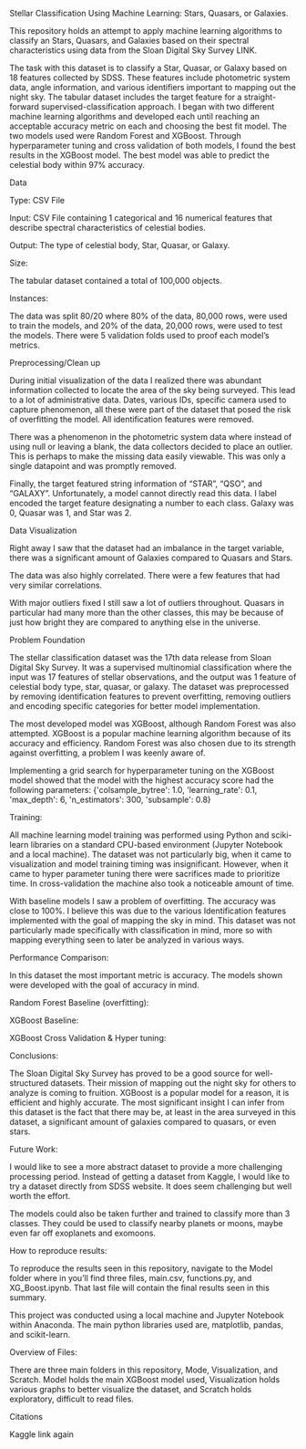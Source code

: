 Stellar Classification Using Machine Learning: Stars, Quasars, or Galaxies.

This repository holds an attempt to apply machine learning algorithms to classify an Stars, Quasars, and Galaxies based on their spectral characteristics using data from the Sloan Digital Sky Survey LINK.





The task with this dataset is to classify a Star, Quasar, or Galaxy based on 18 features collected by SDSS. These features include photometric system data, angle information, and various identifiers important to mapping out the night sky. The tabular dataset includes the target feature for a straight-forward supervised-classification approach. I began with two different machine learning algorithms and developed each until reaching an acceptable accuracy metric on each and choosing the best fit model. The two models used were Random Forest and XGBoost. Through hyperparameter tuning and cross validation of both models, I found the best results in the XGBoost model. The best model was able to predict the celestial body within 97% accuracy.







Data

Type: CSV File

Input: CSV File containing 1 categorical and 16 numerical features that describe spectral characteristics of celestial bodies.

Output: The type of celestial body, Star, Quasar, or Galaxy.

Size:

The tabular dataset contained a total of 100,000 objects.

Instances:

The data was split 80/20 where 80% of the data, 80,000 rows, were used to train the models, and 20% of the data, 20,000 rows, were used to test the models. There were 5 validation folds used to proof each model’s metrics.

Preprocessing/Clean up

During initial visualization of the data I realized there was abundant information collected to locate the area of the sky being surveyed. This lead to a lot of administrative data. Dates, various IDs, specific camera used to capture phenomenon, all these were part of the dataset that posed the risk of overfitting the model. All identification features were removed.

There was a phenomenon in the photometric system data where instead of using null or leaving a blank, the data collectors decided to place an outlier. This is perhaps to make the missing data easily viewable. This was only a single datapoint and was promptly removed.

Finally, the target featured string information of “STAR”, “QSO”, and “GALAXY”. Unfortunately, a model cannot directly read this data. I label encoded the target feature designating a number to each class. Galaxy was 0, Quasar was 1, and Star was 2.

Data Visualization

Right away I saw that the dataset had an imbalance in the target variable, there was a significant amount of Galaxies compared to Quasars and Stars.

The data was also highly correlated. There were a few features that had very similar correlations.

With major outliers fixed I still saw a lot of outliers throughout. Quasars in particular had many more than the other classes, this may be because of just how bright they are compared to anything else in the universe.



Problem Foundation

The stellar classification dataset was the 17th data release from Sloan Digital Sky Survey. It was a supervised multinomial classification where the input was 17 features of stellar observations, and the output was 1 feature of celestial body type, star, quasar, or galaxy. The dataset was preprocessed by removing identification features to prevent overfitting, removing outliers and encoding specific categories for better model implementation.

The most developed model was XGBoost, although Random Forest was also attempted. XGBoost is a popular machine learning algorithm because of its accuracy and efficiency. Random Forest was also chosen due to its strength against overfitting, a problem I was keenly aware of.

Implementing a grid search for hyperparameter tuning on the XGBoost model showed that the model with the highest accuracy score had the following parameters:  {'colsample_bytree': 1.0, 'learning_rate': 0.1, 'max_depth': 6, 'n_estimators': 300, 'subsample': 0.8}



Training:

All machine learning model training was performed using Python and sciki-learn libraries on a standard CPU-based environment (Jupyter Notebook and a local machine). The dataset was not particularly big, when it came to visualization and model training timing was insignificant. However, when it came to hyper parameter tuning there were sacrifices made to prioritize time. In cross-validation the machine also took a noticeable amount of time.

With baseline models I saw a problem of overfitting. The accuracy was close to 100%. I believe this was due to the various Identification features implemented with the goal of mapping the sky in mind. This dataset was not particularly made specifically with classification in mind, more so with mapping everything seen to later be analyzed in various ways.



Performance Comparison:

In this dataset the most important metric is accuracy. The models shown were developed with the goal of accuracy in mind.



Random Forest Baseline (overfitting):



XGBoost Baseline:



XGBoost Cross Validation & Hyper tuning:



Conclusions:

The Sloan Digital Sky Survey has proved to be a good source for well-structured datasets. Their mission of mapping out the night sky for others to analyze is coming to fruition. XGBoost is a popular model for a reason, it is efficient and highly accurate. The most significant insight I can infer from this dataset is the fact that there may be, at least in the area surveyed in this dataset, a significant amount of galaxies compared to quasars, or even stars.

Future Work:

I would like to see a more abstract dataset to provide a more challenging processing period. Instead of getting a dataset from Kaggle, I would like to try a dataset directly from SDSS website. It does seem challenging but well worth the effort.

The models could also be taken further and trained to classify more than 3 classes. They could be used to classify nearby planets or moons, maybe even far off exoplanets and exomoons.

How to reproduce results:

To reproduce the results seen in this repository, navigate to the Model folder where in you’ll find three files, main.csv, functions.py, and XG_Boost.ipynb. That last file will contain the final results seen in this summary.

This project was conducted using a local machine and Jupyter Notebook within Anaconda. The main python libraries used are, matplotlib, pandas, and scikit-learn.



Overview of Files:

There are three main folders in this repository, Mode, Visualization, and Scratch. Model holds the main XGBoost model used, Visualization holds various graphs to better visualize the dataset, and Scratch holds exploratory, difficult to read files.





Citations



Kaggle link again
